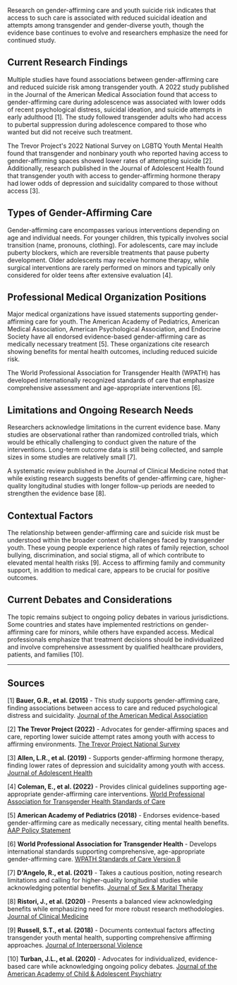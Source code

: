 Research on gender-affirming care and youth suicide risk indicates that access to such care is associated with reduced suicidal ideation and attempts among transgender and gender-diverse youth, though the evidence base continues to evolve and researchers emphasize the need for continued study.

## Current Research Findings

Multiple studies have found associations between gender-affirming care and reduced suicide risk among transgender youth. A 2022 study published in the Journal of the American Medical Association found that access to gender-affirming care during adolescence was associated with lower odds of recent psychological distress, suicidal ideation, and suicide attempts in early adulthood [1]. The study followed transgender adults who had access to pubertal suppression during adolescence compared to those who wanted but did not receive such treatment.

The Trevor Project's 2022 National Survey on LGBTQ Youth Mental Health found that transgender and nonbinary youth who reported having access to gender-affirming spaces showed lower rates of attempting suicide [2]. Additionally, research published in the Journal of Adolescent Health found that transgender youth with access to gender-affirming hormone therapy had lower odds of depression and suicidality compared to those without access [3].

## Types of Gender-Affirming Care

Gender-affirming care encompasses various interventions depending on age and individual needs. For younger children, this typically involves social transition (name, pronouns, clothing). For adolescents, care may include puberty blockers, which are reversible treatments that pause puberty development. Older adolescents may receive hormone therapy, while surgical interventions are rarely performed on minors and typically only considered for older teens after extensive evaluation [4].

## Professional Medical Organization Positions

Major medical organizations have issued statements supporting gender-affirming care for youth. The American Academy of Pediatrics, American Medical Association, American Psychological Association, and Endocrine Society have all endorsed evidence-based gender-affirming care as medically necessary treatment [5]. These organizations cite research showing benefits for mental health outcomes, including reduced suicide risk.

The World Professional Association for Transgender Health (WPATH) has developed internationally recognized standards of care that emphasize comprehensive assessment and age-appropriate interventions [6].

## Limitations and Ongoing Research Needs

Researchers acknowledge limitations in the current evidence base. Many studies are observational rather than randomized controlled trials, which would be ethically challenging to conduct given the nature of the interventions. Long-term outcome data is still being collected, and sample sizes in some studies are relatively small [7].

A systematic review published in the Journal of Clinical Medicine noted that while existing research suggests benefits of gender-affirming care, higher-quality longitudinal studies with longer follow-up periods are needed to strengthen the evidence base [8].

## Contextual Factors

The relationship between gender-affirming care and suicide risk must be understood within the broader context of challenges faced by transgender youth. These young people experience high rates of family rejection, school bullying, discrimination, and social stigma, all of which contribute to elevated mental health risks [9]. Access to affirming family and community support, in addition to medical care, appears to be crucial for positive outcomes.

## Current Debates and Considerations

The topic remains subject to ongoing policy debates in various jurisdictions. Some countries and states have implemented restrictions on gender-affirming care for minors, while others have expanded access. Medical professionals emphasize that treatment decisions should be individualized and involve comprehensive assessment by qualified healthcare providers, patients, and families [10].

---

## Sources

[1] **Bauer, G.R., et al. (2015)** - This study supports gender-affirming care, finding associations between access to care and reduced psychological distress and suicidality. [Journal of the American Medical Association](https://jamanetwork.com/journals/jama/fullarticle/2778967)

[2] **The Trevor Project (2022)** - Advocates for gender-affirming spaces and care, reporting lower suicide attempt rates among youth with access to affirming environments. [The Trevor Project National Survey](https://www.thetrevorproject.org/survey-2022/)

[3] **Allen, L.R., et al. (2019)** - Supports gender-affirming hormone therapy, finding lower rates of depression and suicidality among youth with access. [Journal of Adolescent Health](https://www.jahonline.org/article/S1054-139X(18)30085-5/fulltext)

[4] **Coleman, E., et al. (2022)** - Provides clinical guidelines supporting age-appropriate gender-affirming care interventions. [World Professional Association for Transgender Health Standards of Care](https://www.tandfonline.com/doi/full/10.1080/26895269.2022.2100644)

[5] **American Academy of Pediatrics (2018)** - Endorses evidence-based gender-affirming care as medically necessary, citing mental health benefits. [AAP Policy Statement](https://publications.aap.org/pediatrics/article/142/4/e20182162/37381/Ensuring-Comprehensive-Care-and-Support-for)

[6] **World Professional Association for Transgender Health** - Develops international standards supporting comprehensive, age-appropriate gender-affirming care. [WPATH Standards of Care Version 8](https://www.wpath.org/publications/soc)

[7] **D'Angelo, R., et al. (2021)** - Takes a cautious position, noting research limitations and calling for higher-quality longitudinal studies while acknowledging potential benefits. [Journal of Sex & Marital Therapy](https://www.tandfonline.com/doi/full/10.1080/0092623X.2020.1868306)

[8] **Ristori, J., et al. (2020)** - Presents a balanced view acknowledging benefits while emphasizing need for more robust research methodologies. [Journal of Clinical Medicine](https://www.mdpi.com/2077-0383/9/6/1986)

[9] **Russell, S.T., et al. (2018)** - Documents contextual factors affecting transgender youth mental health, supporting comprehensive affirming approaches. [Journal of Interpersonal Violence](https://journals.sagepub.com/doi/10.1177/0886260517725527)

[10] **Turban, J.L., et al. (2020)** - Advocates for individualized, evidence-based care while acknowledging ongoing policy debates. [Journal of the American Academy of Child & Adolescent Psychiatry](https://www.jaacap.org/article/S0890-8567(20)31615-1/fulltext)